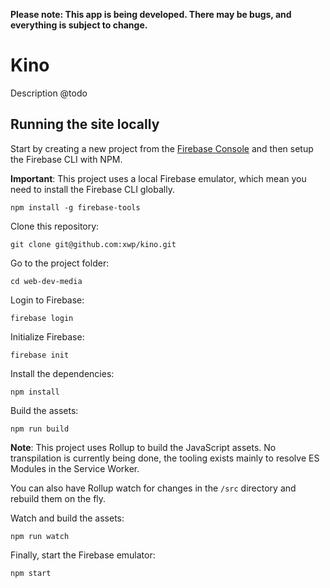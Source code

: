 **Please note: This app is being developed. There may be bugs, and everything is subject to change.**

# Kino

Description @todo

## Running the site locally

Start by creating a new project from the [Firebase Console](https://console.firebase.google.com/) and then setup the Firebase CLI with NPM.

**Important**: This project uses a local Firebase emulator, which mean you need to install the Firebase CLI globally.

    npm install -g firebase-tools

Clone this repository:

    git clone git@github.com:xwp/kino.git

Go to the project folder:

    cd web-dev-media

Login to Firebase:

    firebase login

Initialize Firebase:

    firebase init

Install the dependencies:

    npm install

Build the assets:

    npm run build

**Note**: This project uses Rollup to build the JavaScript assets. No transpilation is currently being done, the tooling exists mainly to resolve ES Modules in the Service Worker.

You can also have Rollup watch for changes in the `/src` directory and rebuild them on the fly.

Watch and build the assets:

    npm run watch

Finally, start the Firebase emulator:

    npm start
